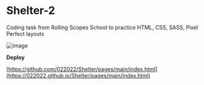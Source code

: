 # Shelter-2

Coding task from Rolling Scopes School to practice HTML, CSS, SASS, Pixel Perfect layouts 

![image](https://user-images.githubusercontent.com/99475472/190148013-485089f5-9607-4767-96c1-d1f0af0e5449.png)


**Deploy**

[https://github.com/022022/Shelter/pages/main/index.html](https://022022.github.io/Shelter/pages/main/index.html)
